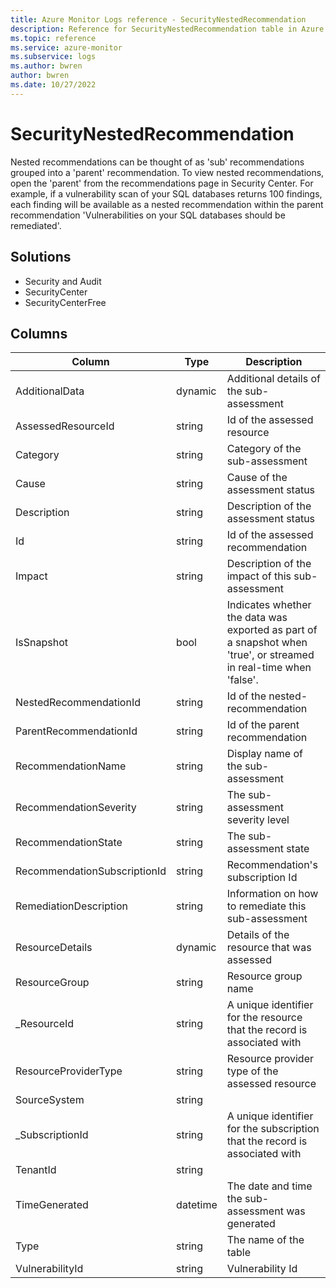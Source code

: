 ```yaml
---
title: Azure Monitor Logs reference - SecurityNestedRecommendation
description: Reference for SecurityNestedRecommendation table in Azure Monitor Logs.
ms.topic: reference
ms.service: azure-monitor
ms.subservice: logs
ms.author: bwren
author: bwren
ms.date: 10/27/2022
---
```


# SecurityNestedRecommendation

 Nested recommendations can be thought of as 'sub' recommendations grouped into a 'parent' recommendation. To view nested recommendations, open the 'parent' from the recommendations page in Security Center. For example, if a vulnerability scan of your SQL databases returns 100 findings, each finding will be available as a nested recommendation within the parent recommendation 'Vulnerabilities on your SQL databases should be remediated'.

## Solutions

- Security and Audit
- SecurityCenter
- SecurityCenterFree




## Columns

| Column | Type | Description |
| --- | --- | --- |
| AdditionalData | dynamic | Additional details of the sub-assessment |
| AssessedResourceId | string | Id of the assessed resource |
| Category | string | Category of the sub-assessment |
| Cause | string | Cause of the assessment status |
| Description | string | Description of the assessment status |
| Id | string | Id of the assessed recommendation |
| Impact | string | Description of the impact of this sub-assessment |
| IsSnapshot | bool | Indicates whether the data was exported as part of a snapshot when 'true', or streamed in real-time when 'false'. |
| NestedRecommendationId | string | Id of the nested-recommendation |
| ParentRecommendationId | string | Id of the parent recommendation |
| RecommendationName | string | Display name of the sub-assessment |
| RecommendationSeverity | string | The sub-assessment severity level |
| RecommendationState | string | The sub-assessment state |
| RecommendationSubscriptionId | string | Recommendation's subscription Id |
| RemediationDescription | string | Information on how to remediate this sub-assessment |
| ResourceDetails | dynamic | Details of the resource that was assessed |
| ResourceGroup | string | Resource group name |
| _ResourceId | string | A unique identifier for the resource that the record is associated with |
| ResourceProviderType | string | Resource provider type of the assessed resource |
| SourceSystem | string |  |
| _SubscriptionId | string | A unique identifier for the subscription that the record is associated with |
| TenantId | string |  |
| TimeGenerated | datetime | The date and time the sub-assessment was generated |
| Type | string | The name of the table |
| VulnerabilityId | string | Vulnerability Id |
